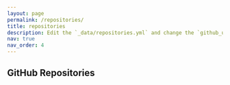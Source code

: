 ```yaml
---
layout: page
permalink: /repositories/
title: repositories
description: Edit the `_data/repositories.yml` and change the `github_users` and `github_repos` lists to include your own GitHub profile and repositories.
nav: true
nav_order: 4
---
```

## GitHub Repositories

<div class="github-card" data-github="rejane-paulino/awp-inlandwater" data-width="400" data-height="" data-theme="default"></div>
<script src="//cdn.jsdelivr.net/github-cards/latest/widget.js"></script>

